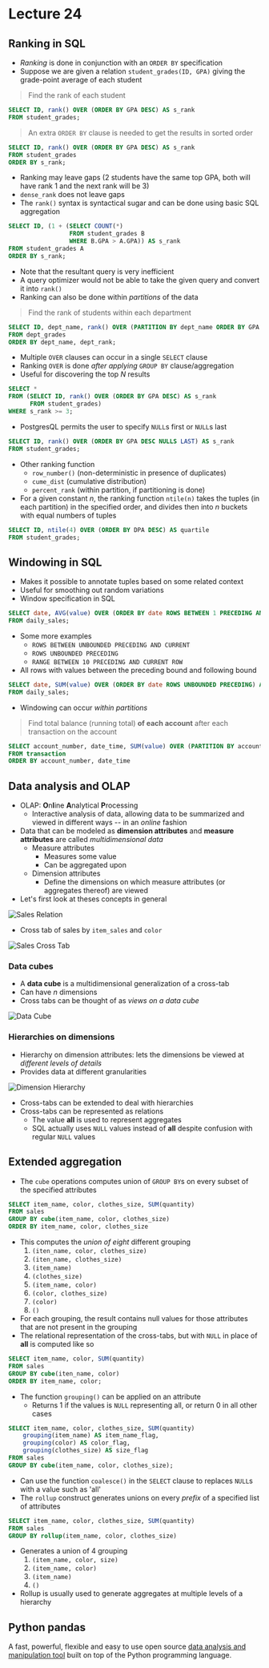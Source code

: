 # Lecture 24

## Ranking in SQL

- *Ranking* is done in conjunction with an `ORDER BY` specification
- Suppose we are given a relation `student_grades(ID, GPA)` giving the grade-point average of each student

> Find the rank of each student

```SQL
SELECT ID, rank() OVER (ORDER BY GPA DESC) AS s_rank
FROM student_grades;
```

> An extra `ORDER BY` clause is needed to get the results in sorted order

```SQL
SELECT ID, rank() OVER (ORDER BY GPA DESC) AS s_rank
FROM student_grades
ORDER BY s_rank;
```

- Ranking may leave gaps (2 students have the same top GPA, both will have rank 1 and the next rank will be 3)
- `dense_rank` does not leave gaps
- The `rank()` syntax is syntactical sugar and can be done using basic SQL aggregation

```SQL
SELECT ID, (1 + (SELECT COUNT(*)
				 FROM student_grades B
				 WHERE B.GPA > A.GPA)) AS s_rank
FROM student_grades A
ORDER BY s_rank;
```

- Note that the resultant query is very inefficient
- A query optimizer would not be able to take the given query and convert it into `rank()`
- Ranking can also be done within *partitions* of the data

> Find the rank of students within each department

```SQL
SELECT ID, dept_name, rank() OVER (PARTITION BY dept_name ORDER BY GPA DESC) AS dept_rank
FROM dept_grades
ORDER BY dept_name, dept_rank;
```

- Multiple `OVER` clauses can occur in a single `SELECT` clause
- Ranking `OVER` is done *after applying* `GROUP BY` clause/aggregation
- Useful for discovering the top $N$ results

```SQL
SELECT * 
FROM (SELECT ID, rank() OVER (ORDER BY GPA DESC) AS s_rank
	  FROM student_grades)
WHERE s_rank >= 3;
```

- PostgresQL permits the user to specify `NULL`s first or `NULL`s last

```SQL
SELECT ID, rank() OVER (ORDER BY GPA DESC NULLS LAST) AS s_rank
FROM student_grades;
```

- Other ranking function
	- `row_number()` (non-deterministic in presence of duplicates)
	- `cume_dist` (cumulative distribution)
	- `percent_rank` (within partition, if partitioning is done)
- For a given constant $n$, the ranking function `ntile(n)` takes the tuples (in each partition) in the specified order, and divides then into $n$ buckets with equal numbers of tuples

```SQL
SELECT ID, ntile(4) OVER (ORDER BY DPA DESC) AS quartile
FROM student_grades;
```

## Windowing in SQL

- Makes it possible to annotate tuples based on some related context
- Useful for smoothing out random variations
- Window specification in SQL

```SQL
SELECT date, AVG(value) OVER (ORDER BY date ROWS BETWEEN 1 PRECEDING AND 1 FOLLOWING) AS daily
FROM daily_sales;
```

- Some more examples
	- `ROWS BETWEEN UNBOUNDED PRECEDING AND CURRENT`
	- `ROWS UNBOUNDED PRECEDING`
	- `RANGE BETWEEN 10 PRECEDING AND CURRENT ROW`
- All rows with values between the preceding bound and following bound

```SQL
SELECT date, SUM(value) OVER (ORDER BY date ROWS UNBOUNDED PRECEDING) AS total
FROM daily_sales;
```

- Windowing can occur *within partitions*

> Find total balance (running total) **of each account** after each transaction on the account

```SQL
SELECT account_number, date_time, SUM(value) OVER (PARTITION BY account_number ORDER BY date_time ROW UNBOUNDED PRECEDING) AS balance
FROM transaction
ORDER BY account_number, date_time
```

## Data analysis and OLAP

- OLAP: **O**n**l**ine **A**nalytical **P**rocessing
	- Interactive analysis of data, allowing data to be summarized and viewed in different ways -- in an *online* fashion
- Data that can be modeled as **dimension attributes** and **measure attributes** are called *multidimensional data*
	- Measure attributes
		- Measures some value
		- Can be aggregated upon
	- Dimension attributes
		- Define the dimensions on which measure attributes (or aggregates thereof) are viewed
- Let's first look at theses concepts in general

![Sales Relation](./figures/sales-relation.png)

- Cross tab of sales by `item_sales` and `color`

![Sales Cross Tab](./figures/sales-tab.png)

### Data cubes

- A **data cube** is a multidimensional generalization of a cross-tab
- Can have $n$ dimensions
- Cross tabs can be thought of as *views on a data cube*

![Data Cube](./figures/data-cube.png)

### Hierarchies on dimensions

- Hierarchy on dimension attributes: lets the dimensions be viewed at *different levels of details*
- Provides data at different granularities

![Dimension Hierarchy](./figures/dimension-hierarchy.png)

- Cross-tabs can be extended to deal with hierarchies
- Cross-tabs can be represented as relations
	- The value **all** is used to represent aggregates
	- SQL actually uses `NULL` values instead of **all** despite confusion with regular `NULL` values

## Extended aggregation

- The `cube` operations computes union of `GROUP BY`s on every subset of the specified attributes

```SQL
SELECT item_name, color, clothes_size, SUM(quantity)
FROM sales
GROUP BY cube(item_name, color, clothes_size)
ORDER BY item_name, color, clothes_size
```

- This computes the *union of eight* different grouping
	1) `(iten_name, color, clothes_size)`
	2) `(iten_name, clothes_size)`
	3) `(item_name)`
	4) `(clothes_size)`
	5) `(item_name, color)`
	6) `(color, clothes_size)`
	7) `(color)`
	8) `()`
- For each grouping, the result contains null values for those attributes that are not present in the grouping
- The relational representation of the cross-tabs, but with `NULL` in place of **all** is computed like so

```SQL
SELECT item_name, color, SUM(quantity)
FROM sales
GROUP BY cube(iten_name, color)
ORDER BY item_name, color;
```

- The function `grouping()` can be applied on an attribute
	- Returns 1 if the values is `NULL` representing all, or return 0 in all other cases

```SQL
SELECT item_name, color, clothes_size, SUM(quantity)
	grouping(item_name) AS item_name_flag,
	grouping(color) AS color_flag,
	grouping(clothes_size) AS size_flag
FROM sales
GROUP BY cube(item_name, color, clothes_size);
```

- Can use the function `coalesce()` in the `SELECT` clause to replaces `NULL`s with a value such as 'all'
- The `rollup` construct generates unions on every *prefix* of a specified list of attributes

```SQL
SELECT item_name, color, clothes_size, SUM(quantity)
FROM sales
GROUP BY rollup(item_name, color, clothes_size)
```

- Generates a union of 4 grouping
	1) `(item_name, color, size)`
	2) `(item_name, color)`
	3) `(item_name)`
	4) `()`
- Rollup is usually used to generate aggregates at multiple levels of a hierarchy

## Python pandas

A fast, powerful, flexible and easy to use open source [data analysis and manipulation tool](https://pandas.pydata.org) built on top of the Python programming language.